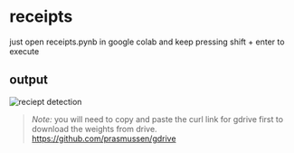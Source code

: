 # receipts

 just open receipts.pynb in google colab and keep pressing shift + enter to execute
 
 ## output
 
 ![reciept detection](https://github.com/humandotlearning/receipts_information_extractor/blob/master/media/reciept%20detection.png)
 
 

> *Note:* you will need to copy and paste the curl link for gdrive first to download the weights from drive.
> https://github.com/prasmussen/gdrive

